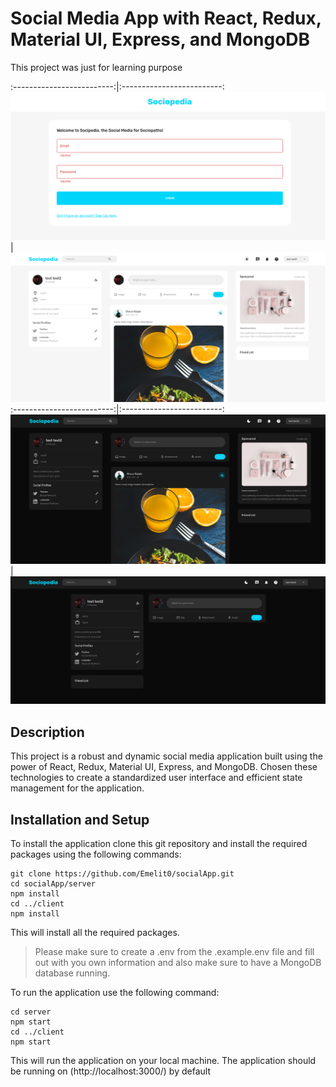 # Social Media App with React, Redux, Material UI, Express, and MongoDB
This project was just for learning purpose

:-------------------------:|:-------------------------:
![](docs/image.png)        |  ![](docs/image1.png)
:-------------------------:|:-------------------------:
![](docs/image2.png)       |  ![](docs/image3.png)


## Description
This project is a robust and dynamic social media application built using the power of React, Redux, Material UI,
Express, and MongoDB. Chosen these technologies to create a standardized user interface and 
efficient state management for the application.

## Installation and Setup 
To install the application clone this git repository and install the required packages using the following commands:
```
git clone https://github.com/Emelit0/socialApp.git
cd socialApp/server
npm install
cd ../client
npm install
```
This will install all the required packages. 
>Please make sure to create a .env from the .example.env file and fill out with you own information
> and also make sure to have a MongoDB database running.

To run the application use the following command:
```
cd server
npm start
cd ../client
npm start
```
This will run the application on your local machine. 
The application should be running on (http://localhost:3000/) by default


